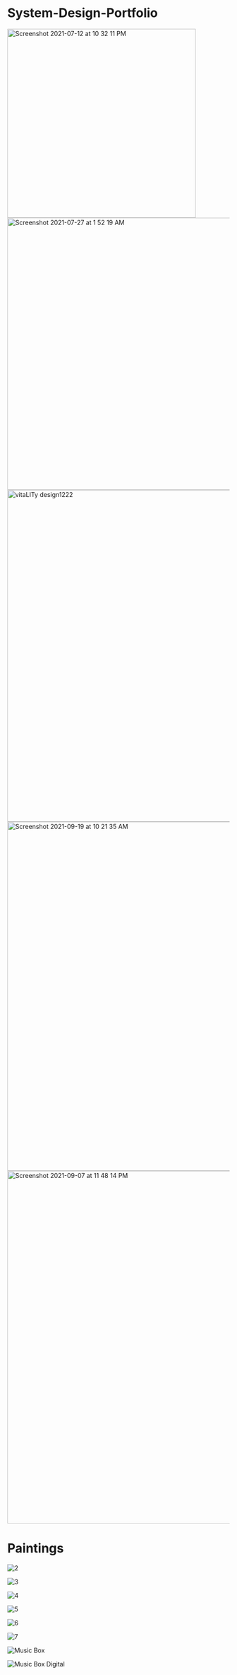 # System-Design-Portfolio

<img width="427" alt="Screenshot 2021-07-12 at 10 32 11 PM" src="https://user-images.githubusercontent.com/73702692/149642753-c2fb2fe9-64aa-49e4-b3c3-5742d88b5505.png">

<img width="615" alt="Screenshot 2021-07-27 at 1 52 19 AM" src="https://user-images.githubusercontent.com/73702692/149642755-b62e9d10-0ad1-49fb-ae9f-ce22bc72ab5c.png">

<img width="750" alt="vitaLITy design1222" src="https://user-images.githubusercontent.com/73702692/149642756-f1382665-2cab-4eab-a41b-0c9dea521eee.png">

<img width="789" alt="Screenshot 2021-09-19 at 10 21 35 AM" src="https://user-images.githubusercontent.com/73702692/149642785-c0d4fc64-de28-451d-a8f2-7612771658e3.png">

<img width="797" alt="Screenshot 2021-09-07 at 11 48 14 PM" src="https://user-images.githubusercontent.com/73702692/149642759-981cfdd0-ad7b-4ce3-a9dc-ffc4b49166f3.png">


# Paintings

![2](https://user-images.githubusercontent.com/73702692/149646082-6f44592e-f021-4b7d-b316-2b1917e736b5.JPG)

![3](https://user-images.githubusercontent.com/73702692/149646086-3cb19012-b638-4d0a-9851-b623243a918f.jpg)

![4](https://user-images.githubusercontent.com/73702692/149646088-0bb6a051-6557-4100-812f-a7d8200be221.jpg)

![5](https://user-images.githubusercontent.com/73702692/149646090-079d6997-c3f7-4a3e-bb7b-d4d7ab978df4.jpg)

![6](https://user-images.githubusercontent.com/73702692/149646092-109da43b-c017-4181-b05f-1fcf181e1911.jpg)

![7](https://user-images.githubusercontent.com/73702692/149646093-a2e067a8-e930-445d-a27d-7c6e0d79832b.JPG)

![Music Box](https://user-images.githubusercontent.com/73702692/149646115-393bcf67-c1d6-46a3-a07c-c0ebb0b9421f.jpg)

![Music Box Digital](https://user-images.githubusercontent.com/73702692/149646119-28bb3f34-dcc5-4597-b490-f56ee00ea11b.JPG)
